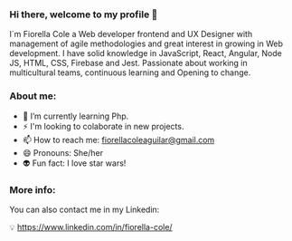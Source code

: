 ### Hi there, welcome to my profile 👋

I´m Fiorella Cole a Web developer frontend and UX Designer with management of agile methodologies and great
interest in growing in Web development. I have solid knowledge in JavaScript, React, Angular, Node JS,
HTML, CSS, Firebase and Jest. Passionate about working in multicultural teams, continuous learning and
Opening to change.

### About me:

- 🌱 I’m currently learning Php.
- ⚡ I'm looking to colaborate in new projects.
- 📫 How to reach me: fiorellacoleaguilar@gmail.com
- 😄 Pronouns: She/her
- 👽 Fun fact: I love star wars!

### More info:

You can also contact me in my Linkedin:

💡 https://www.linkedin.com/in/fiorella-cole/


